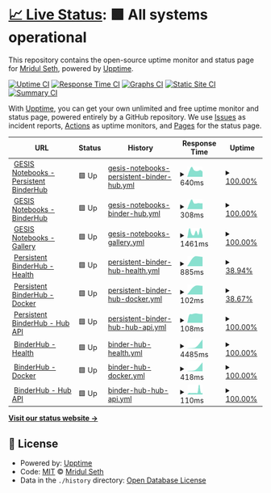 # [📈 Live Status](https://MridulS.github.io/test_status_page): <!--live status--> **🟩 All systems operational**

This repository contains the open-source uptime monitor and status page for [Mridul Seth](mriduls.github.io), powered by [Upptime](https://github.com/upptime/upptime).

[![Uptime CI](https://github.com/koj-co/upptime/workflows/Uptime%20CI/badge.svg)](https://github.com/koj-co/upptime/actions?query=workflow%3A%22Uptime+CI%22)
[![Response Time CI](https://github.com/koj-co/upptime/workflows/Response%20Time%20CI/badge.svg)](https://github.com/koj-co/upptime/actions?query=workflow%3A%22Response+Time+CI%22)
[![Graphs CI](https://github.com/koj-co/upptime/workflows/Graphs%20CI/badge.svg)](https://github.com/koj-co/upptime/actions?query=workflow%3A%22Graphs+CI%22)
[![Static Site CI](https://github.com/koj-co/upptime/workflows/Static%20Site%20CI/badge.svg)](https://github.com/koj-co/upptime/actions?query=workflow%3A%22Static+Site+CI%22)
[![Summary CI](https://github.com/koj-co/upptime/workflows/Summary%20CI/badge.svg)](https://github.com/koj-co/upptime/actions?query=workflow%3A%22Summary+CI%22)

With [Upptime](https://upptime.js.org), you can get your own unlimited and free uptime monitor and status page, powered entirely by a GitHub repository. We use [Issues](https://github.com/MridulS/test_status_page/issues) as incident reports, [Actions](https://github.com/MridulS/test_status_page/actions) as uptime monitors, and [Pages](https://MridulS.github.io/test_status_page) for the status page.

<!--start: status pages-->
<!-- This summary is generated by Upptime (https://github.com/upptime/upptime) -->
<!-- Do not edit this manually, your changes will be overwritten -->
<!-- prettier-ignore -->
| URL | Status | History | Response Time | Uptime |
| --- | ------ | ------- | ------------- | ------ |
| <img alt="" src="https://favicons.githubusercontent.com/notebooks.gesis.org" height="13"> [GESIS Notebooks - Persistent BinderHub](https://notebooks.gesis.org) | 🟩 Up | [gesis-notebooks-persistent-binder-hub.yml](https://github.com/MridulS/test_status_page/commits/master/history/gesis-notebooks-persistent-binder-hub.yml) | <details><summary><img alt="Response time graph" src="./graphs/gesis-notebooks-persistent-binder-hub/response-time-week.png" height="20"> 640ms</summary><br><a href="https://MridulS.github.io/test_status_page/history/gesis-notebooks-persistent-binder-hub"><img alt="Response time 640" src="https://img.shields.io/endpoint?url=https%3A%2F%2Fraw.githubusercontent.com%2FMridulS%2Ftest_status_page%2Fmaster%2Fapi%2Fgesis-notebooks-persistent-binder-hub%2Fresponse-time.json"></a><br><a href="https://MridulS.github.io/test_status_page/history/gesis-notebooks-persistent-binder-hub"><img alt="24-hour response time 640" src="https://img.shields.io/endpoint?url=https%3A%2F%2Fraw.githubusercontent.com%2FMridulS%2Ftest_status_page%2Fmaster%2Fapi%2Fgesis-notebooks-persistent-binder-hub%2Fresponse-time-day.json"></a><br><a href="https://MridulS.github.io/test_status_page/history/gesis-notebooks-persistent-binder-hub"><img alt="7-day response time 640" src="https://img.shields.io/endpoint?url=https%3A%2F%2Fraw.githubusercontent.com%2FMridulS%2Ftest_status_page%2Fmaster%2Fapi%2Fgesis-notebooks-persistent-binder-hub%2Fresponse-time-week.json"></a><br><a href="https://MridulS.github.io/test_status_page/history/gesis-notebooks-persistent-binder-hub"><img alt="30-day response time 640" src="https://img.shields.io/endpoint?url=https%3A%2F%2Fraw.githubusercontent.com%2FMridulS%2Ftest_status_page%2Fmaster%2Fapi%2Fgesis-notebooks-persistent-binder-hub%2Fresponse-time-month.json"></a><br><a href="https://MridulS.github.io/test_status_page/history/gesis-notebooks-persistent-binder-hub"><img alt="1-year response time 640" src="https://img.shields.io/endpoint?url=https%3A%2F%2Fraw.githubusercontent.com%2FMridulS%2Ftest_status_page%2Fmaster%2Fapi%2Fgesis-notebooks-persistent-binder-hub%2Fresponse-time-year.json"></a></details> | <details><summary><a href="https://MridulS.github.io/test_status_page/history/gesis-notebooks-persistent-binder-hub">100.00%</a></summary><a href="https://MridulS.github.io/test_status_page/history/gesis-notebooks-persistent-binder-hub"><img alt="All-time uptime 100.00%" src="https://img.shields.io/endpoint?url=https%3A%2F%2Fraw.githubusercontent.com%2FMridulS%2Ftest_status_page%2Fmaster%2Fapi%2Fgesis-notebooks-persistent-binder-hub%2Fuptime.json"></a><br><a href="https://MridulS.github.io/test_status_page/history/gesis-notebooks-persistent-binder-hub"><img alt="24-hour uptime 100.00%" src="https://img.shields.io/endpoint?url=https%3A%2F%2Fraw.githubusercontent.com%2FMridulS%2Ftest_status_page%2Fmaster%2Fapi%2Fgesis-notebooks-persistent-binder-hub%2Fuptime-day.json"></a><br><a href="https://MridulS.github.io/test_status_page/history/gesis-notebooks-persistent-binder-hub"><img alt="7-day uptime 100.00%" src="https://img.shields.io/endpoint?url=https%3A%2F%2Fraw.githubusercontent.com%2FMridulS%2Ftest_status_page%2Fmaster%2Fapi%2Fgesis-notebooks-persistent-binder-hub%2Fuptime-week.json"></a><br><a href="https://MridulS.github.io/test_status_page/history/gesis-notebooks-persistent-binder-hub"><img alt="30-day uptime 100.00%" src="https://img.shields.io/endpoint?url=https%3A%2F%2Fraw.githubusercontent.com%2FMridulS%2Ftest_status_page%2Fmaster%2Fapi%2Fgesis-notebooks-persistent-binder-hub%2Fuptime-month.json"></a><br><a href="https://MridulS.github.io/test_status_page/history/gesis-notebooks-persistent-binder-hub"><img alt="1-year uptime 100.00%" src="https://img.shields.io/endpoint?url=https%3A%2F%2Fraw.githubusercontent.com%2FMridulS%2Ftest_status_page%2Fmaster%2Fapi%2Fgesis-notebooks-persistent-binder-hub%2Fuptime-year.json"></a></details>
| <img alt="" src="https://favicons.githubusercontent.com/notebooks.gesis.org" height="13"> [GESIS Notebooks - BinderHub](https://notebooks.gesis.org/binder) | 🟩 Up | [gesis-notebooks-binder-hub.yml](https://github.com/MridulS/test_status_page/commits/master/history/gesis-notebooks-binder-hub.yml) | <details><summary><img alt="Response time graph" src="./graphs/gesis-notebooks-binder-hub/response-time-week.png" height="20"> 308ms</summary><br><a href="https://MridulS.github.io/test_status_page/history/gesis-notebooks-binder-hub"><img alt="Response time 308" src="https://img.shields.io/endpoint?url=https%3A%2F%2Fraw.githubusercontent.com%2FMridulS%2Ftest_status_page%2Fmaster%2Fapi%2Fgesis-notebooks-binder-hub%2Fresponse-time.json"></a><br><a href="https://MridulS.github.io/test_status_page/history/gesis-notebooks-binder-hub"><img alt="24-hour response time 308" src="https://img.shields.io/endpoint?url=https%3A%2F%2Fraw.githubusercontent.com%2FMridulS%2Ftest_status_page%2Fmaster%2Fapi%2Fgesis-notebooks-binder-hub%2Fresponse-time-day.json"></a><br><a href="https://MridulS.github.io/test_status_page/history/gesis-notebooks-binder-hub"><img alt="7-day response time 308" src="https://img.shields.io/endpoint?url=https%3A%2F%2Fraw.githubusercontent.com%2FMridulS%2Ftest_status_page%2Fmaster%2Fapi%2Fgesis-notebooks-binder-hub%2Fresponse-time-week.json"></a><br><a href="https://MridulS.github.io/test_status_page/history/gesis-notebooks-binder-hub"><img alt="30-day response time 308" src="https://img.shields.io/endpoint?url=https%3A%2F%2Fraw.githubusercontent.com%2FMridulS%2Ftest_status_page%2Fmaster%2Fapi%2Fgesis-notebooks-binder-hub%2Fresponse-time-month.json"></a><br><a href="https://MridulS.github.io/test_status_page/history/gesis-notebooks-binder-hub"><img alt="1-year response time 308" src="https://img.shields.io/endpoint?url=https%3A%2F%2Fraw.githubusercontent.com%2FMridulS%2Ftest_status_page%2Fmaster%2Fapi%2Fgesis-notebooks-binder-hub%2Fresponse-time-year.json"></a></details> | <details><summary><a href="https://MridulS.github.io/test_status_page/history/gesis-notebooks-binder-hub">100.00%</a></summary><a href="https://MridulS.github.io/test_status_page/history/gesis-notebooks-binder-hub"><img alt="All-time uptime 100.00%" src="https://img.shields.io/endpoint?url=https%3A%2F%2Fraw.githubusercontent.com%2FMridulS%2Ftest_status_page%2Fmaster%2Fapi%2Fgesis-notebooks-binder-hub%2Fuptime.json"></a><br><a href="https://MridulS.github.io/test_status_page/history/gesis-notebooks-binder-hub"><img alt="24-hour uptime 100.00%" src="https://img.shields.io/endpoint?url=https%3A%2F%2Fraw.githubusercontent.com%2FMridulS%2Ftest_status_page%2Fmaster%2Fapi%2Fgesis-notebooks-binder-hub%2Fuptime-day.json"></a><br><a href="https://MridulS.github.io/test_status_page/history/gesis-notebooks-binder-hub"><img alt="7-day uptime 100.00%" src="https://img.shields.io/endpoint?url=https%3A%2F%2Fraw.githubusercontent.com%2FMridulS%2Ftest_status_page%2Fmaster%2Fapi%2Fgesis-notebooks-binder-hub%2Fuptime-week.json"></a><br><a href="https://MridulS.github.io/test_status_page/history/gesis-notebooks-binder-hub"><img alt="30-day uptime 100.00%" src="https://img.shields.io/endpoint?url=https%3A%2F%2Fraw.githubusercontent.com%2FMridulS%2Ftest_status_page%2Fmaster%2Fapi%2Fgesis-notebooks-binder-hub%2Fuptime-month.json"></a><br><a href="https://MridulS.github.io/test_status_page/history/gesis-notebooks-binder-hub"><img alt="1-year uptime 100.00%" src="https://img.shields.io/endpoint?url=https%3A%2F%2Fraw.githubusercontent.com%2FMridulS%2Ftest_status_page%2Fmaster%2Fapi%2Fgesis-notebooks-binder-hub%2Fuptime-year.json"></a></details>
| <img alt="" src="https://favicons.githubusercontent.com/notebooks.gesis.org" height="13"> [GESIS Notebooks - Gallery](https://notebooks.gesis.org/gallery/) | 🟩 Up | [gesis-notebooks-gallery.yml](https://github.com/MridulS/test_status_page/commits/master/history/gesis-notebooks-gallery.yml) | <details><summary><img alt="Response time graph" src="./graphs/gesis-notebooks-gallery/response-time-week.png" height="20"> 1461ms</summary><br><a href="https://MridulS.github.io/test_status_page/history/gesis-notebooks-gallery"><img alt="Response time 1461" src="https://img.shields.io/endpoint?url=https%3A%2F%2Fraw.githubusercontent.com%2FMridulS%2Ftest_status_page%2Fmaster%2Fapi%2Fgesis-notebooks-gallery%2Fresponse-time.json"></a><br><a href="https://MridulS.github.io/test_status_page/history/gesis-notebooks-gallery"><img alt="24-hour response time 1461" src="https://img.shields.io/endpoint?url=https%3A%2F%2Fraw.githubusercontent.com%2FMridulS%2Ftest_status_page%2Fmaster%2Fapi%2Fgesis-notebooks-gallery%2Fresponse-time-day.json"></a><br><a href="https://MridulS.github.io/test_status_page/history/gesis-notebooks-gallery"><img alt="7-day response time 1461" src="https://img.shields.io/endpoint?url=https%3A%2F%2Fraw.githubusercontent.com%2FMridulS%2Ftest_status_page%2Fmaster%2Fapi%2Fgesis-notebooks-gallery%2Fresponse-time-week.json"></a><br><a href="https://MridulS.github.io/test_status_page/history/gesis-notebooks-gallery"><img alt="30-day response time 1461" src="https://img.shields.io/endpoint?url=https%3A%2F%2Fraw.githubusercontent.com%2FMridulS%2Ftest_status_page%2Fmaster%2Fapi%2Fgesis-notebooks-gallery%2Fresponse-time-month.json"></a><br><a href="https://MridulS.github.io/test_status_page/history/gesis-notebooks-gallery"><img alt="1-year response time 1461" src="https://img.shields.io/endpoint?url=https%3A%2F%2Fraw.githubusercontent.com%2FMridulS%2Ftest_status_page%2Fmaster%2Fapi%2Fgesis-notebooks-gallery%2Fresponse-time-year.json"></a></details> | <details><summary><a href="https://MridulS.github.io/test_status_page/history/gesis-notebooks-gallery">100.00%</a></summary><a href="https://MridulS.github.io/test_status_page/history/gesis-notebooks-gallery"><img alt="All-time uptime 100.00%" src="https://img.shields.io/endpoint?url=https%3A%2F%2Fraw.githubusercontent.com%2FMridulS%2Ftest_status_page%2Fmaster%2Fapi%2Fgesis-notebooks-gallery%2Fuptime.json"></a><br><a href="https://MridulS.github.io/test_status_page/history/gesis-notebooks-gallery"><img alt="24-hour uptime 100.00%" src="https://img.shields.io/endpoint?url=https%3A%2F%2Fraw.githubusercontent.com%2FMridulS%2Ftest_status_page%2Fmaster%2Fapi%2Fgesis-notebooks-gallery%2Fuptime-day.json"></a><br><a href="https://MridulS.github.io/test_status_page/history/gesis-notebooks-gallery"><img alt="7-day uptime 100.00%" src="https://img.shields.io/endpoint?url=https%3A%2F%2Fraw.githubusercontent.com%2FMridulS%2Ftest_status_page%2Fmaster%2Fapi%2Fgesis-notebooks-gallery%2Fuptime-week.json"></a><br><a href="https://MridulS.github.io/test_status_page/history/gesis-notebooks-gallery"><img alt="30-day uptime 100.00%" src="https://img.shields.io/endpoint?url=https%3A%2F%2Fraw.githubusercontent.com%2FMridulS%2Ftest_status_page%2Fmaster%2Fapi%2Fgesis-notebooks-gallery%2Fuptime-month.json"></a><br><a href="https://MridulS.github.io/test_status_page/history/gesis-notebooks-gallery"><img alt="1-year uptime 100.00%" src="https://img.shields.io/endpoint?url=https%3A%2F%2Fraw.githubusercontent.com%2FMridulS%2Ftest_status_page%2Fmaster%2Fapi%2Fgesis-notebooks-gallery%2Fuptime-year.json"></a></details>
| <img alt="" src="https://favicons.githubusercontent.com/notebooks.gesis.org" height="13"> [Persistent BinderHub - Health](https://notebooks.gesis.org/services/binder/health) | 🟩 Up | [persistent-binder-hub-health.yml](https://github.com/MridulS/test_status_page/commits/master/history/persistent-binder-hub-health.yml) | <details><summary><img alt="Response time graph" src="./graphs/persistent-binder-hub-health/response-time-week.png" height="20"> 885ms</summary><br><a href="https://MridulS.github.io/test_status_page/history/persistent-binder-hub-health"><img alt="Response time 885" src="https://img.shields.io/endpoint?url=https%3A%2F%2Fraw.githubusercontent.com%2FMridulS%2Ftest_status_page%2Fmaster%2Fapi%2Fpersistent-binder-hub-health%2Fresponse-time.json"></a><br><a href="https://MridulS.github.io/test_status_page/history/persistent-binder-hub-health"><img alt="24-hour response time 885" src="https://img.shields.io/endpoint?url=https%3A%2F%2Fraw.githubusercontent.com%2FMridulS%2Ftest_status_page%2Fmaster%2Fapi%2Fpersistent-binder-hub-health%2Fresponse-time-day.json"></a><br><a href="https://MridulS.github.io/test_status_page/history/persistent-binder-hub-health"><img alt="7-day response time 885" src="https://img.shields.io/endpoint?url=https%3A%2F%2Fraw.githubusercontent.com%2FMridulS%2Ftest_status_page%2Fmaster%2Fapi%2Fpersistent-binder-hub-health%2Fresponse-time-week.json"></a><br><a href="https://MridulS.github.io/test_status_page/history/persistent-binder-hub-health"><img alt="30-day response time 885" src="https://img.shields.io/endpoint?url=https%3A%2F%2Fraw.githubusercontent.com%2FMridulS%2Ftest_status_page%2Fmaster%2Fapi%2Fpersistent-binder-hub-health%2Fresponse-time-month.json"></a><br><a href="https://MridulS.github.io/test_status_page/history/persistent-binder-hub-health"><img alt="1-year response time 885" src="https://img.shields.io/endpoint?url=https%3A%2F%2Fraw.githubusercontent.com%2FMridulS%2Ftest_status_page%2Fmaster%2Fapi%2Fpersistent-binder-hub-health%2Fresponse-time-year.json"></a></details> | <details><summary><a href="https://MridulS.github.io/test_status_page/history/persistent-binder-hub-health">38.94%</a></summary><a href="https://MridulS.github.io/test_status_page/history/persistent-binder-hub-health"><img alt="All-time uptime 38.94%" src="https://img.shields.io/endpoint?url=https%3A%2F%2Fraw.githubusercontent.com%2FMridulS%2Ftest_status_page%2Fmaster%2Fapi%2Fpersistent-binder-hub-health%2Fuptime.json"></a><br><a href="https://MridulS.github.io/test_status_page/history/persistent-binder-hub-health"><img alt="24-hour uptime 38.94%" src="https://img.shields.io/endpoint?url=https%3A%2F%2Fraw.githubusercontent.com%2FMridulS%2Ftest_status_page%2Fmaster%2Fapi%2Fpersistent-binder-hub-health%2Fuptime-day.json"></a><br><a href="https://MridulS.github.io/test_status_page/history/persistent-binder-hub-health"><img alt="7-day uptime 38.94%" src="https://img.shields.io/endpoint?url=https%3A%2F%2Fraw.githubusercontent.com%2FMridulS%2Ftest_status_page%2Fmaster%2Fapi%2Fpersistent-binder-hub-health%2Fuptime-week.json"></a><br><a href="https://MridulS.github.io/test_status_page/history/persistent-binder-hub-health"><img alt="30-day uptime 38.94%" src="https://img.shields.io/endpoint?url=https%3A%2F%2Fraw.githubusercontent.com%2FMridulS%2Ftest_status_page%2Fmaster%2Fapi%2Fpersistent-binder-hub-health%2Fuptime-month.json"></a><br><a href="https://MridulS.github.io/test_status_page/history/persistent-binder-hub-health"><img alt="1-year uptime 38.94%" src="https://img.shields.io/endpoint?url=https%3A%2F%2Fraw.githubusercontent.com%2FMridulS%2Ftest_status_page%2Fmaster%2Fapi%2Fpersistent-binder-hub-health%2Fuptime-year.json"></a></details>
| <img alt="" src="https://favicons.githubusercontent.com/notebooks.gesis.org" height="13"> [Persistent BinderHub - Docker](https://notebooks.gesis.org/services/binder/health) | 🟩 Up | [persistent-binder-hub-docker.yml](https://github.com/MridulS/test_status_page/commits/master/history/persistent-binder-hub-docker.yml) | <details><summary><img alt="Response time graph" src="./graphs/persistent-binder-hub-docker/response-time-week.png" height="20"> 102ms</summary><br><a href="https://MridulS.github.io/test_status_page/history/persistent-binder-hub-docker"><img alt="Response time 102" src="https://img.shields.io/endpoint?url=https%3A%2F%2Fraw.githubusercontent.com%2FMridulS%2Ftest_status_page%2Fmaster%2Fapi%2Fpersistent-binder-hub-docker%2Fresponse-time.json"></a><br><a href="https://MridulS.github.io/test_status_page/history/persistent-binder-hub-docker"><img alt="24-hour response time 102" src="https://img.shields.io/endpoint?url=https%3A%2F%2Fraw.githubusercontent.com%2FMridulS%2Ftest_status_page%2Fmaster%2Fapi%2Fpersistent-binder-hub-docker%2Fresponse-time-day.json"></a><br><a href="https://MridulS.github.io/test_status_page/history/persistent-binder-hub-docker"><img alt="7-day response time 102" src="https://img.shields.io/endpoint?url=https%3A%2F%2Fraw.githubusercontent.com%2FMridulS%2Ftest_status_page%2Fmaster%2Fapi%2Fpersistent-binder-hub-docker%2Fresponse-time-week.json"></a><br><a href="https://MridulS.github.io/test_status_page/history/persistent-binder-hub-docker"><img alt="30-day response time 102" src="https://img.shields.io/endpoint?url=https%3A%2F%2Fraw.githubusercontent.com%2FMridulS%2Ftest_status_page%2Fmaster%2Fapi%2Fpersistent-binder-hub-docker%2Fresponse-time-month.json"></a><br><a href="https://MridulS.github.io/test_status_page/history/persistent-binder-hub-docker"><img alt="1-year response time 102" src="https://img.shields.io/endpoint?url=https%3A%2F%2Fraw.githubusercontent.com%2FMridulS%2Ftest_status_page%2Fmaster%2Fapi%2Fpersistent-binder-hub-docker%2Fresponse-time-year.json"></a></details> | <details><summary><a href="https://MridulS.github.io/test_status_page/history/persistent-binder-hub-docker">38.67%</a></summary><a href="https://MridulS.github.io/test_status_page/history/persistent-binder-hub-docker"><img alt="All-time uptime 38.67%" src="https://img.shields.io/endpoint?url=https%3A%2F%2Fraw.githubusercontent.com%2FMridulS%2Ftest_status_page%2Fmaster%2Fapi%2Fpersistent-binder-hub-docker%2Fuptime.json"></a><br><a href="https://MridulS.github.io/test_status_page/history/persistent-binder-hub-docker"><img alt="24-hour uptime 38.67%" src="https://img.shields.io/endpoint?url=https%3A%2F%2Fraw.githubusercontent.com%2FMridulS%2Ftest_status_page%2Fmaster%2Fapi%2Fpersistent-binder-hub-docker%2Fuptime-day.json"></a><br><a href="https://MridulS.github.io/test_status_page/history/persistent-binder-hub-docker"><img alt="7-day uptime 38.67%" src="https://img.shields.io/endpoint?url=https%3A%2F%2Fraw.githubusercontent.com%2FMridulS%2Ftest_status_page%2Fmaster%2Fapi%2Fpersistent-binder-hub-docker%2Fuptime-week.json"></a><br><a href="https://MridulS.github.io/test_status_page/history/persistent-binder-hub-docker"><img alt="30-day uptime 38.67%" src="https://img.shields.io/endpoint?url=https%3A%2F%2Fraw.githubusercontent.com%2FMridulS%2Ftest_status_page%2Fmaster%2Fapi%2Fpersistent-binder-hub-docker%2Fuptime-month.json"></a><br><a href="https://MridulS.github.io/test_status_page/history/persistent-binder-hub-docker"><img alt="1-year uptime 38.67%" src="https://img.shields.io/endpoint?url=https%3A%2F%2Fraw.githubusercontent.com%2FMridulS%2Ftest_status_page%2Fmaster%2Fapi%2Fpersistent-binder-hub-docker%2Fuptime-year.json"></a></details>
| <img alt="" src="https://favicons.githubusercontent.com/notebooks.gesis.org" height="13"> [Persistent BinderHub - Hub API](https://notebooks.gesis.org/services/binder/health) | 🟩 Up | [persistent-binder-hub-hub-api.yml](https://github.com/MridulS/test_status_page/commits/master/history/persistent-binder-hub-hub-api.yml) | <details><summary><img alt="Response time graph" src="./graphs/persistent-binder-hub-hub-api/response-time-week.png" height="20"> 108ms</summary><br><a href="https://MridulS.github.io/test_status_page/history/persistent-binder-hub-hub-api"><img alt="Response time 108" src="https://img.shields.io/endpoint?url=https%3A%2F%2Fraw.githubusercontent.com%2FMridulS%2Ftest_status_page%2Fmaster%2Fapi%2Fpersistent-binder-hub-hub-api%2Fresponse-time.json"></a><br><a href="https://MridulS.github.io/test_status_page/history/persistent-binder-hub-hub-api"><img alt="24-hour response time 108" src="https://img.shields.io/endpoint?url=https%3A%2F%2Fraw.githubusercontent.com%2FMridulS%2Ftest_status_page%2Fmaster%2Fapi%2Fpersistent-binder-hub-hub-api%2Fresponse-time-day.json"></a><br><a href="https://MridulS.github.io/test_status_page/history/persistent-binder-hub-hub-api"><img alt="7-day response time 108" src="https://img.shields.io/endpoint?url=https%3A%2F%2Fraw.githubusercontent.com%2FMridulS%2Ftest_status_page%2Fmaster%2Fapi%2Fpersistent-binder-hub-hub-api%2Fresponse-time-week.json"></a><br><a href="https://MridulS.github.io/test_status_page/history/persistent-binder-hub-hub-api"><img alt="30-day response time 108" src="https://img.shields.io/endpoint?url=https%3A%2F%2Fraw.githubusercontent.com%2FMridulS%2Ftest_status_page%2Fmaster%2Fapi%2Fpersistent-binder-hub-hub-api%2Fresponse-time-month.json"></a><br><a href="https://MridulS.github.io/test_status_page/history/persistent-binder-hub-hub-api"><img alt="1-year response time 108" src="https://img.shields.io/endpoint?url=https%3A%2F%2Fraw.githubusercontent.com%2FMridulS%2Ftest_status_page%2Fmaster%2Fapi%2Fpersistent-binder-hub-hub-api%2Fresponse-time-year.json"></a></details> | <details><summary><a href="https://MridulS.github.io/test_status_page/history/persistent-binder-hub-hub-api">100.00%</a></summary><a href="https://MridulS.github.io/test_status_page/history/persistent-binder-hub-hub-api"><img alt="All-time uptime 100.00%" src="https://img.shields.io/endpoint?url=https%3A%2F%2Fraw.githubusercontent.com%2FMridulS%2Ftest_status_page%2Fmaster%2Fapi%2Fpersistent-binder-hub-hub-api%2Fuptime.json"></a><br><a href="https://MridulS.github.io/test_status_page/history/persistent-binder-hub-hub-api"><img alt="24-hour uptime 100.00%" src="https://img.shields.io/endpoint?url=https%3A%2F%2Fraw.githubusercontent.com%2FMridulS%2Ftest_status_page%2Fmaster%2Fapi%2Fpersistent-binder-hub-hub-api%2Fuptime-day.json"></a><br><a href="https://MridulS.github.io/test_status_page/history/persistent-binder-hub-hub-api"><img alt="7-day uptime 100.00%" src="https://img.shields.io/endpoint?url=https%3A%2F%2Fraw.githubusercontent.com%2FMridulS%2Ftest_status_page%2Fmaster%2Fapi%2Fpersistent-binder-hub-hub-api%2Fuptime-week.json"></a><br><a href="https://MridulS.github.io/test_status_page/history/persistent-binder-hub-hub-api"><img alt="30-day uptime 100.00%" src="https://img.shields.io/endpoint?url=https%3A%2F%2Fraw.githubusercontent.com%2FMridulS%2Ftest_status_page%2Fmaster%2Fapi%2Fpersistent-binder-hub-hub-api%2Fuptime-month.json"></a><br><a href="https://MridulS.github.io/test_status_page/history/persistent-binder-hub-hub-api"><img alt="1-year uptime 100.00%" src="https://img.shields.io/endpoint?url=https%3A%2F%2Fraw.githubusercontent.com%2FMridulS%2Ftest_status_page%2Fmaster%2Fapi%2Fpersistent-binder-hub-hub-api%2Fuptime-year.json"></a></details>
| <img alt="" src="https://favicons.githubusercontent.com/notebooks.gesis.org" height="13"> [BinderHub - Health](https://notebooks.gesis.org/binder/health) | 🟩 Up | [binder-hub-health.yml](https://github.com/MridulS/test_status_page/commits/master/history/binder-hub-health.yml) | <details><summary><img alt="Response time graph" src="./graphs/binder-hub-health/response-time-week.png" height="20"> 4485ms</summary><br><a href="https://MridulS.github.io/test_status_page/history/binder-hub-health"><img alt="Response time 4485" src="https://img.shields.io/endpoint?url=https%3A%2F%2Fraw.githubusercontent.com%2FMridulS%2Ftest_status_page%2Fmaster%2Fapi%2Fbinder-hub-health%2Fresponse-time.json"></a><br><a href="https://MridulS.github.io/test_status_page/history/binder-hub-health"><img alt="24-hour response time 4485" src="https://img.shields.io/endpoint?url=https%3A%2F%2Fraw.githubusercontent.com%2FMridulS%2Ftest_status_page%2Fmaster%2Fapi%2Fbinder-hub-health%2Fresponse-time-day.json"></a><br><a href="https://MridulS.github.io/test_status_page/history/binder-hub-health"><img alt="7-day response time 4485" src="https://img.shields.io/endpoint?url=https%3A%2F%2Fraw.githubusercontent.com%2FMridulS%2Ftest_status_page%2Fmaster%2Fapi%2Fbinder-hub-health%2Fresponse-time-week.json"></a><br><a href="https://MridulS.github.io/test_status_page/history/binder-hub-health"><img alt="30-day response time 4485" src="https://img.shields.io/endpoint?url=https%3A%2F%2Fraw.githubusercontent.com%2FMridulS%2Ftest_status_page%2Fmaster%2Fapi%2Fbinder-hub-health%2Fresponse-time-month.json"></a><br><a href="https://MridulS.github.io/test_status_page/history/binder-hub-health"><img alt="1-year response time 4485" src="https://img.shields.io/endpoint?url=https%3A%2F%2Fraw.githubusercontent.com%2FMridulS%2Ftest_status_page%2Fmaster%2Fapi%2Fbinder-hub-health%2Fresponse-time-year.json"></a></details> | <details><summary><a href="https://MridulS.github.io/test_status_page/history/binder-hub-health">100.00%</a></summary><a href="https://MridulS.github.io/test_status_page/history/binder-hub-health"><img alt="All-time uptime 100.00%" src="https://img.shields.io/endpoint?url=https%3A%2F%2Fraw.githubusercontent.com%2FMridulS%2Ftest_status_page%2Fmaster%2Fapi%2Fbinder-hub-health%2Fuptime.json"></a><br><a href="https://MridulS.github.io/test_status_page/history/binder-hub-health"><img alt="24-hour uptime 100.00%" src="https://img.shields.io/endpoint?url=https%3A%2F%2Fraw.githubusercontent.com%2FMridulS%2Ftest_status_page%2Fmaster%2Fapi%2Fbinder-hub-health%2Fuptime-day.json"></a><br><a href="https://MridulS.github.io/test_status_page/history/binder-hub-health"><img alt="7-day uptime 100.00%" src="https://img.shields.io/endpoint?url=https%3A%2F%2Fraw.githubusercontent.com%2FMridulS%2Ftest_status_page%2Fmaster%2Fapi%2Fbinder-hub-health%2Fuptime-week.json"></a><br><a href="https://MridulS.github.io/test_status_page/history/binder-hub-health"><img alt="30-day uptime 100.00%" src="https://img.shields.io/endpoint?url=https%3A%2F%2Fraw.githubusercontent.com%2FMridulS%2Ftest_status_page%2Fmaster%2Fapi%2Fbinder-hub-health%2Fuptime-month.json"></a><br><a href="https://MridulS.github.io/test_status_page/history/binder-hub-health"><img alt="1-year uptime 100.00%" src="https://img.shields.io/endpoint?url=https%3A%2F%2Fraw.githubusercontent.com%2FMridulS%2Ftest_status_page%2Fmaster%2Fapi%2Fbinder-hub-health%2Fuptime-year.json"></a></details>
| <img alt="" src="https://favicons.githubusercontent.com/notebooks.gesis.org" height="13"> [BinderHub - Docker](https://notebooks.gesis.org/binder/health) | 🟩 Up | [binder-hub-docker.yml](https://github.com/MridulS/test_status_page/commits/master/history/binder-hub-docker.yml) | <details><summary><img alt="Response time graph" src="./graphs/binder-hub-docker/response-time-week.png" height="20"> 418ms</summary><br><a href="https://MridulS.github.io/test_status_page/history/binder-hub-docker"><img alt="Response time 418" src="https://img.shields.io/endpoint?url=https%3A%2F%2Fraw.githubusercontent.com%2FMridulS%2Ftest_status_page%2Fmaster%2Fapi%2Fbinder-hub-docker%2Fresponse-time.json"></a><br><a href="https://MridulS.github.io/test_status_page/history/binder-hub-docker"><img alt="24-hour response time 418" src="https://img.shields.io/endpoint?url=https%3A%2F%2Fraw.githubusercontent.com%2FMridulS%2Ftest_status_page%2Fmaster%2Fapi%2Fbinder-hub-docker%2Fresponse-time-day.json"></a><br><a href="https://MridulS.github.io/test_status_page/history/binder-hub-docker"><img alt="7-day response time 418" src="https://img.shields.io/endpoint?url=https%3A%2F%2Fraw.githubusercontent.com%2FMridulS%2Ftest_status_page%2Fmaster%2Fapi%2Fbinder-hub-docker%2Fresponse-time-week.json"></a><br><a href="https://MridulS.github.io/test_status_page/history/binder-hub-docker"><img alt="30-day response time 418" src="https://img.shields.io/endpoint?url=https%3A%2F%2Fraw.githubusercontent.com%2FMridulS%2Ftest_status_page%2Fmaster%2Fapi%2Fbinder-hub-docker%2Fresponse-time-month.json"></a><br><a href="https://MridulS.github.io/test_status_page/history/binder-hub-docker"><img alt="1-year response time 418" src="https://img.shields.io/endpoint?url=https%3A%2F%2Fraw.githubusercontent.com%2FMridulS%2Ftest_status_page%2Fmaster%2Fapi%2Fbinder-hub-docker%2Fresponse-time-year.json"></a></details> | <details><summary><a href="https://MridulS.github.io/test_status_page/history/binder-hub-docker">100.00%</a></summary><a href="https://MridulS.github.io/test_status_page/history/binder-hub-docker"><img alt="All-time uptime 100.00%" src="https://img.shields.io/endpoint?url=https%3A%2F%2Fraw.githubusercontent.com%2FMridulS%2Ftest_status_page%2Fmaster%2Fapi%2Fbinder-hub-docker%2Fuptime.json"></a><br><a href="https://MridulS.github.io/test_status_page/history/binder-hub-docker"><img alt="24-hour uptime 100.00%" src="https://img.shields.io/endpoint?url=https%3A%2F%2Fraw.githubusercontent.com%2FMridulS%2Ftest_status_page%2Fmaster%2Fapi%2Fbinder-hub-docker%2Fuptime-day.json"></a><br><a href="https://MridulS.github.io/test_status_page/history/binder-hub-docker"><img alt="7-day uptime 100.00%" src="https://img.shields.io/endpoint?url=https%3A%2F%2Fraw.githubusercontent.com%2FMridulS%2Ftest_status_page%2Fmaster%2Fapi%2Fbinder-hub-docker%2Fuptime-week.json"></a><br><a href="https://MridulS.github.io/test_status_page/history/binder-hub-docker"><img alt="30-day uptime 100.00%" src="https://img.shields.io/endpoint?url=https%3A%2F%2Fraw.githubusercontent.com%2FMridulS%2Ftest_status_page%2Fmaster%2Fapi%2Fbinder-hub-docker%2Fuptime-month.json"></a><br><a href="https://MridulS.github.io/test_status_page/history/binder-hub-docker"><img alt="1-year uptime 100.00%" src="https://img.shields.io/endpoint?url=https%3A%2F%2Fraw.githubusercontent.com%2FMridulS%2Ftest_status_page%2Fmaster%2Fapi%2Fbinder-hub-docker%2Fuptime-year.json"></a></details>
| <img alt="" src="https://favicons.githubusercontent.com/notebooks.gesis.org" height="13"> [BinderHub - Hub API](https://notebooks.gesis.org/binder/health) | 🟩 Up | [binder-hub-hub-api.yml](https://github.com/MridulS/test_status_page/commits/master/history/binder-hub-hub-api.yml) | <details><summary><img alt="Response time graph" src="./graphs/binder-hub-hub-api/response-time-week.png" height="20"> 110ms</summary><br><a href="https://MridulS.github.io/test_status_page/history/binder-hub-hub-api"><img alt="Response time 110" src="https://img.shields.io/endpoint?url=https%3A%2F%2Fraw.githubusercontent.com%2FMridulS%2Ftest_status_page%2Fmaster%2Fapi%2Fbinder-hub-hub-api%2Fresponse-time.json"></a><br><a href="https://MridulS.github.io/test_status_page/history/binder-hub-hub-api"><img alt="24-hour response time 110" src="https://img.shields.io/endpoint?url=https%3A%2F%2Fraw.githubusercontent.com%2FMridulS%2Ftest_status_page%2Fmaster%2Fapi%2Fbinder-hub-hub-api%2Fresponse-time-day.json"></a><br><a href="https://MridulS.github.io/test_status_page/history/binder-hub-hub-api"><img alt="7-day response time 110" src="https://img.shields.io/endpoint?url=https%3A%2F%2Fraw.githubusercontent.com%2FMridulS%2Ftest_status_page%2Fmaster%2Fapi%2Fbinder-hub-hub-api%2Fresponse-time-week.json"></a><br><a href="https://MridulS.github.io/test_status_page/history/binder-hub-hub-api"><img alt="30-day response time 110" src="https://img.shields.io/endpoint?url=https%3A%2F%2Fraw.githubusercontent.com%2FMridulS%2Ftest_status_page%2Fmaster%2Fapi%2Fbinder-hub-hub-api%2Fresponse-time-month.json"></a><br><a href="https://MridulS.github.io/test_status_page/history/binder-hub-hub-api"><img alt="1-year response time 110" src="https://img.shields.io/endpoint?url=https%3A%2F%2Fraw.githubusercontent.com%2FMridulS%2Ftest_status_page%2Fmaster%2Fapi%2Fbinder-hub-hub-api%2Fresponse-time-year.json"></a></details> | <details><summary><a href="https://MridulS.github.io/test_status_page/history/binder-hub-hub-api">100.00%</a></summary><a href="https://MridulS.github.io/test_status_page/history/binder-hub-hub-api"><img alt="All-time uptime 100.00%" src="https://img.shields.io/endpoint?url=https%3A%2F%2Fraw.githubusercontent.com%2FMridulS%2Ftest_status_page%2Fmaster%2Fapi%2Fbinder-hub-hub-api%2Fuptime.json"></a><br><a href="https://MridulS.github.io/test_status_page/history/binder-hub-hub-api"><img alt="24-hour uptime 100.00%" src="https://img.shields.io/endpoint?url=https%3A%2F%2Fraw.githubusercontent.com%2FMridulS%2Ftest_status_page%2Fmaster%2Fapi%2Fbinder-hub-hub-api%2Fuptime-day.json"></a><br><a href="https://MridulS.github.io/test_status_page/history/binder-hub-hub-api"><img alt="7-day uptime 100.00%" src="https://img.shields.io/endpoint?url=https%3A%2F%2Fraw.githubusercontent.com%2FMridulS%2Ftest_status_page%2Fmaster%2Fapi%2Fbinder-hub-hub-api%2Fuptime-week.json"></a><br><a href="https://MridulS.github.io/test_status_page/history/binder-hub-hub-api"><img alt="30-day uptime 100.00%" src="https://img.shields.io/endpoint?url=https%3A%2F%2Fraw.githubusercontent.com%2FMridulS%2Ftest_status_page%2Fmaster%2Fapi%2Fbinder-hub-hub-api%2Fuptime-month.json"></a><br><a href="https://MridulS.github.io/test_status_page/history/binder-hub-hub-api"><img alt="1-year uptime 100.00%" src="https://img.shields.io/endpoint?url=https%3A%2F%2Fraw.githubusercontent.com%2FMridulS%2Ftest_status_page%2Fmaster%2Fapi%2Fbinder-hub-hub-api%2Fuptime-year.json"></a></details>

<!--end: status pages-->

[**Visit our status website →**](https://MridulS.github.io/test_status_page)

## 📄 License

- Powered by: [Upptime](https://github.com/upptime/upptime)
- Code: [MIT](./LICENSE) © [Mridul Seth](mriduls.github.io)
- Data in the `./history` directory: [Open Database License](https://opendatacommons.org/licenses/odbl/1-0/)
